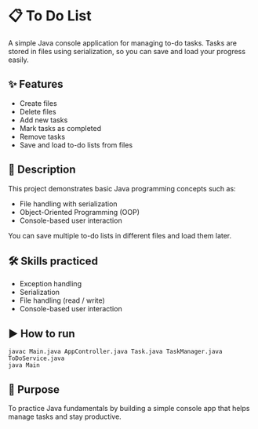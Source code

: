 # 📋 To Do List

A simple Java console application for managing to-do tasks.
Tasks are stored in files using serialization, so you can save and load your progress easily.

## ✨ Features

*  Create files
*  Delete files
*  Add new tasks
*  Mark tasks as completed
*  Remove tasks
*  Save and load to-do lists from files

## 📖 Description

This project demonstrates basic Java programming concepts such as:
- File handling with serialization
- Object-Oriented Programming (OOP)
- Console-based user interaction

You can save multiple to-do lists in different files and load them later.

## 🛠 Skills practiced

* Exception handling
* Serialization
* File handling (read / write)
* Console-based user interaction

## ▶️ How to run

``` 
javac Main.java AppController.java Task.java TaskManager.java ToDoService.java
java Main
```

## 🎯 Purpose

To practice Java fundamentals by building a simple console app that helps manage tasks and stay productive.
